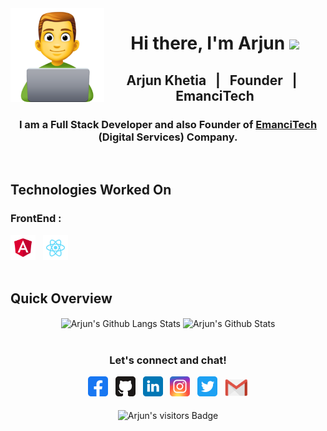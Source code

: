 <img src="https://github.com/arjunkhetia/arjunkhetia/blob/master/images/developer.png" align="left" width="150" height="150">
<div align="center">
   <h1>Hi there, I'm Arjun  <img src="https://media.giphy.com/media/hvRJCLFzcasrR4ia7z/giphy.gif" width="25px"> </h1>
</div>
<div align="center">
   <h2> Arjun Khetia &nbsp; | &nbsp; Founder &nbsp; | &nbsp; EmanciTech </h2>
   <h3>
      I am a Full Stack Developer and also Founder of 
      <span>
         <a href="http://www.emancitech.com">EmanciTech</a>
      </span> 
      (Digital Services) Company.
   </h3>
</div>
<br />
<div align="left">
   <h2> Technologies Worked On </h2>
   <h3>FrontEnd : </h3>
   <img raw=true height="40" width="40" src="https://github.com/arjunkhetia/arjunkhetia/blob/master/images/angular.svg">
   &nbsp;
   <img raw=true height="40" width="40" src="https://github.com/arjunkhetia/arjunkhetia/blob/master/images/react.svg">
</div>
<br />
<div align="left">
   <h2> Quick Overview </h2>
</div>
<div align="center">
   <img src="https://github-readme-stats.vercel.app/api/top-langs/?username=arjunkhetia&langs_count=10&layout=compact" align="center" alt="Arjun's Github Langs Stats" />
   <img src="https://github-readme-stats.vercel.app/api?username=arjunkhetia&show_icons=true" align="center" alt="Arjun's Github Stats" />
</div>
<br />
<div align="center">
   <h3>Let's connect and chat!</h3>
   <a href="https://www.facebook.com/arjunkhetia"><img raw=true height="32" width="32" src="https://github.com/arjunkhetia/arjunkhetia/blob/master/images/facebook.svg"></a>
   &nbsp;
   <a href="https://github.com/arjunkhetia"><img height="32" width="32" src="https://github.com/arjunkhetia/arjunkhetia/blob/master/images/github.svg"></a>
   &nbsp;
   <a href="https://www.linkedin.com/in/arjun-khetia-32527a54/"><img height="32" width="32" src="https://github.com/arjunkhetia/arjunkhetia/blob/master/images/linkedin.svg"></a>
   &nbsp;
   <a href="https://www.instagram.com/arjunkhetia/"><img height="32" width="32" src="https://github.com/arjunkhetia/arjunkhetia/blob/master/images/instagram.svg"></a>
   &nbsp;
   <a href="https://twitter.com/arjunkhetia"><img height="32" width="32" src="https://github.com/arjunkhetia/arjunkhetia/blob/master/images/twitter.svg"></a>
   &nbsp;
   <a href="mailto:arjunkhetia@gmail.com"><img width="37" src="https://github.com/arjunkhetia/arjunkhetia/blob/master/images/gmail.png"></a>
</div>
<br />
<div align="center">
   <img src="https://visitor-badge.glitch.me/badge?page_id=arjunkhetia" align="center" alt="Arjun's visitors Badge" />
</div>
